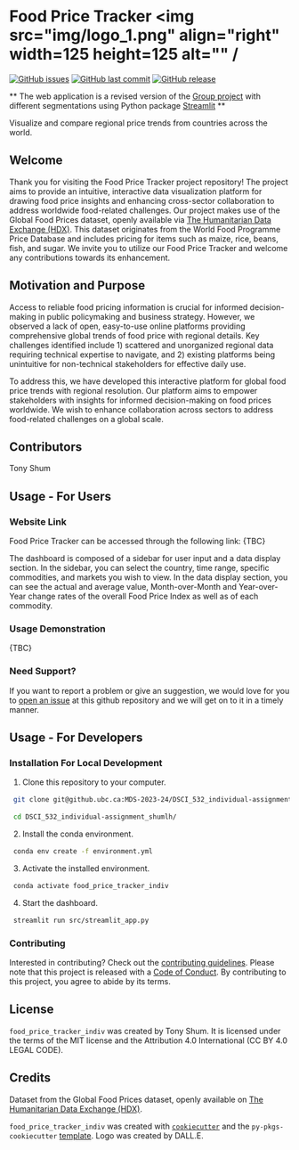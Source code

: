 # Food Price Tracker <img src="img/logo_1.png" align="right" width=125 height=125 alt="" /

[![GitHub issues](https://img.shields.io/github/issues/MDS-2023-24/DSCI_532_individual-assignment_shumlh.svg)](https://github.ubc.ca/MDS-2023-24/DSCI_532_individual-assignment_shumlh/issues)
[![GitHub last commit](https://img.shields.io/github/last-commit/MDS-2023-24/DSCI_532_individual-assignment_shumlh.svg)](https://github.ubc.ca/MDS-2023-24/DSCI_532_individual-assignment_shumlh/commits/main)
[![GitHub release](https://img.shields.io/github/release/MDS-2023-24/DSCI_532_individual-assignment_shumlh.svg)](https://github.ubc.ca/MDS-2023-24/DSCI_532_individual-assignment_shumlh/releases)


** The web application is a revised version of the [Group project](https://github.com/UBC-MDS/DSCI-532_2024_19_food-price-tracker) with different segmentations using Python package [Streamlit](https://docs.streamlit.io/) **

Visualize and compare regional price trends from countries across the world.

## Welcome

Thank you for visiting the Food Price Tracker project repository!
The project aims to provide an intuitive, interactive data visualization platform for drawing food price insights and enhancing cross-sector collaboration to address worldwide food-related challenges.
Our project makes use of the Global Food Prices dataset, openly available via [The Humanitarian Data Exchange (HDX)](https://data.humdata.org/dataset/global-wfp-food-prices). 
This dataset originates from the World Food Programme Price Database and includes pricing for items such as maize, rice, beans, fish, and sugar.
We invite you to utilize our Food Price Tracker and welcome any contributions towards its enhancement.

## Motivation and Purpose

Access to reliable food pricing information is crucial for informed decision-making in public policymaking and business strategy. However, we observed a lack of open, easy-to-use online platforms providing comprehensive global trends of food price with regional details. Key challenges identified include 1) scattered and unorganized regional data requiring technical expertise to navigate, and 2) existing platforms being unintuitive for non-technical stakeholders for effective daily use.

To address this, we have developed this interactive platform for global food price trends with regional resolution. Our platform aims to empower stakeholders with insights for informed decision-making on food prices worldwide. We wish to enhance collaboration across sectors to address food-related challenges on a global scale.

## Contributors

Tony Shum

## Usage - For Users

### Website Link

Food Price Tracker can be accessed through the following link: {TBC}

The dashboard is composed of a sidebar for user input and a data display section. In the sidebar, you can select the country, time range, specific commodities, and markets you wish to view. In the data display section, you can see the actual and average value, Month-over-Month and Year-over-Year change rates of the overall Food Price Index as well as of each commodity.

### Usage Demonstration

{TBC}

### Need Support?

If you want to report a problem or give an suggestion, we would love for you to [open an issue](../../issues) at this github repository and we will get on to it in a timely manner.

## Usage - For Developers

### Installation For Local Development

1. Clone this repository to your computer.

```bash
 git clone git@github.ubc.ca:MDS-2023-24/DSCI_532_individual-assignment_shumlh.git
```
```bash
 cd DSCI_532_individual-assignment_shumlh/
```

2. Install the conda environment.

```bash
 conda env create -f environment.yml
```

3. Activate the installed environment.

```bash
 conda activate food_price_tracker_indiv
```

4. Start the dashboard.

```bash
 streamlit run src/streamlit_app.py
```

### Contributing

Interested in contributing? Check out the [contributing guidelines](CONTRIBUTING.md). Please note that this project is released with a [Code of Conduct](CODE_OF_CONDUCT.md). By contributing to this project, you agree to abide by its terms.

## License

`food_price_tracker_indiv` was created by Tony Shum. It is licensed under the terms of the MIT license and the Attribution 4.0 International (CC BY 4.0 LEGAL CODE).

## Credits

Dataset from the Global Food Prices dataset, openly available on [The Humanitarian Data Exchange (HDX)](https://data.humdata.org/dataset/global-wfp-food-prices).

`food_price_tracker_indiv` was created with [`cookiecutter`](https://cookiecutter.readthedocs.io/en/latest/) and the `py-pkgs-cookiecutter` [template](https://github.com/py-pkgs/py-pkgs-cookiecutter). 
Logo was created by DALL.E.
